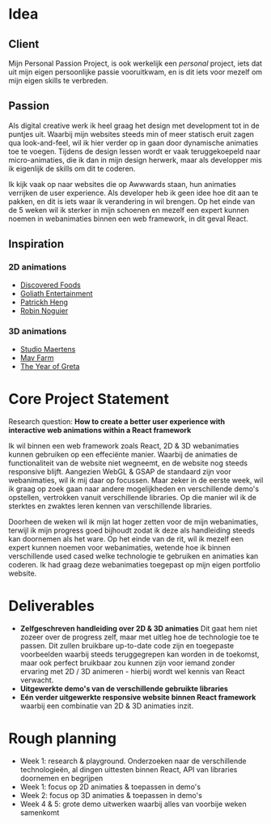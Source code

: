 # Idea
## Client
Mijn Personal Passion Project, is ook werkelijk een *personal* project, iets dat uit mijn eigen persoonlijke passie vooruitkwam, en is dit iets voor mezelf om mijn eigen skills te verbreden.

## Passion
Als digital creative werk ik heel graag het design met development tot in de puntjes uit. Waarbij mijn websites steeds min of meer statisch eruit zagen qua look-and-feel, wil ik hier verder op in gaan door dynamische animaties toe te voegen. Tijdens de design lessen wordt er vaak teruggekoepeld naar micro-animaties, die ik dan in mijn design herwerk, maar als developper mis ik eigenlijk de skills om dit te coderen. 

Ik kijk vaak op naar websites die op Awwwards staan, hun animaties verrijken de user experience. Als developer heb ik geen idee hoe dit aan te pakken, en dit is iets waar ik verandering in wil brengen. Op het einde van de 5 weken wil ik sterker in mijn schoenen en mezelf een expert kunnen noemen in webanimaties binnen een web framework, in dit geval React.

## Inspiration
### 2D animations
* [Discovered Foods](https://www.discoveredfoods.com/)
* [Goliath Entertainment](https://www.goliath-entertainment.com/)
* [Patrickh Heng](https://patrickheng.com/)
* [Robin Noguier](https://robin-noguier.com/project/iv-skaya/)

### 3D animations
* [Studio Maertens](https://studiomaertens.com/)
* [Mav Farm](https://mav.farm)
* [The Year of Greta](https://theyearofgreta.com/)

# Core Project Statement
Research question: **How to create a better user experience with interactive web animations within a React framework**

Ik wil binnen een web framework zoals React, 2D & 3D webanimaties kunnen gebruiken op een effeciënte manier. Waarbij de animaties de functionaliteit van de website niet wegneemt, en de website nog steeds responsive blijft. Aangezien WebGL & GSAP de standaard zijn voor webanimaties, wil ik mij daar op focussen. Maar zeker in de eerste week, wil ik graag op zoek gaan naar andere mogelijkheden en verschillende demo's opstellen, vertrokken vanuit verschillende libraries. Op die manier wil ik de sterktes en zwaktes leren kennen van verschillende libraries. 

Doorheen de weken wil ik mijn lat hoger zetten voor de mijn webanimaties, terwijl ik mijn progress goed bijhoudt zodat ik deze als handleiding steeds kan doornemen als het ware. Op het einde van de rit, wil ik mezelf een expert kunnen noemen voor webanimaties, wetende hoe ik binnen verschillende used cased welke technologie te gebruiken en animaties kan coderen. Ik had graag deze webanimaties toegepast op mijn eigen portfolio website.

# Deliverables
* **Zelfgeschreven handleiding over 2D & 3D animaties** Dit gaat hem niet zozeer over de progress zelf, maar met uitleg hoe de technologie toe te passen. Dit zullen bruikbare up-to-date code zijn en toegepaste voorbeelden waarbij steeds teruggegrepen kan worden in de toekomst, maar ook perfect bruikbaar zou kunnen zijn voor iemand zonder ervaring met 2D / 3D animeren - hierbij wordt wel kennis van React verwacht.
* **Uitgewerkte demo's van de verschillende gebruikte libraries**
* **Eén verder uitgewerkte responsive website binnen React framework** waarbij een combinatie van 2D & 3D animaties inzit.

# Rough planning
* Week 1: research & playground. Onderzoeken naar de verschillende technologieën, al dingen uittesten binnen React, API van libraries doornemen en begrijpen
* Week 1: focus op 2D animaties & toepassen in demo's
* Week 2: focus op 3D animaties & toepassen in demo's
* Week 4 & 5: grote demo uitwerken waarbij alles van voorbije weken samenkomt
